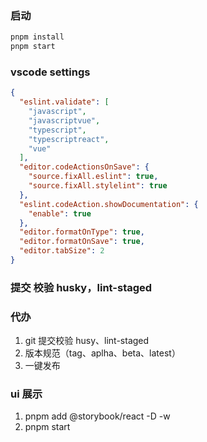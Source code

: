 ### 启动

```bash shell
pnpm install
pnpm start
```

### vscode settings

```json
{
  "eslint.validate": [
    "javascript",
    "javascriptvue",
    "typescript",
    "typescriptreact",
    "vue"
  ],
  "editor.codeActionsOnSave": {
    "source.fixAll.eslint": true,
    "source.fixAll.stylelint": true
  },
  "eslint.codeAction.showDocumentation": {
    "enable": true
  },
  "editor.formatOnType": true,
  "editor.formatOnSave": true,
  "editor.tabSize": 2
}
```

### 提交 校验 husky，lint-staged

### 代办

1. git 提交校验 husy、lint-staged
2. 版本规范（tag、aplha、beta、latest）
3. 一键发布

### ui 展示

1. pnpm add @storybook/react -D -w
2. pnpm start
